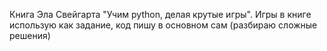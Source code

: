 Книга Эла Свейгарта "Учим python, делая крутые игры".
Игры в книге использую как задание, код пишу в основном сам (разбираю сложные решения)
